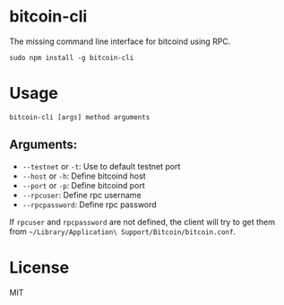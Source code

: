 bitcoin-cli
===========

The missing command line interface for bitcoind using RPC.

```
sudo npm install -g bitcoin-cli
```

# Usage

```
bitcoin-cli [args] method arguments
```

## Arguments:

* `--testnet` or `-t`: Use to default testnet port
* `--host` or `-h`: Define bitcoind host
* `--port` or `-p`: Define bitcoind port
* `--rpcuser`: Define rpc username
* `--rpcpassword`: Define rpc password

If `rpcuser` and `rpcpassword` are not defined, the client will try to get them from `~/Library/Application\ Support/Bitcoin/bitcoin.conf`.

# License

MIT
